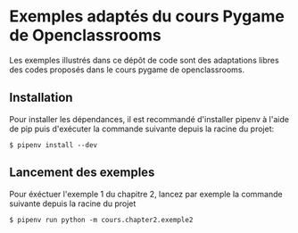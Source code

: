 # Exemples adaptés du cours Pygame de Openclassrooms

Les exemples illustrés dans ce dépôt de code sont des adaptations libres des codes
proposés dans le cours pygame de openclassrooms.

## Installation

Pour installer les dépendances, il est recommandé d'installer pipenv à l'aide de pip
puis d'exécuter la commande suivante depuis la racine du projet:

```
$ pipenv install --dev
```

## Lancement des exemples

Pour éxéctuer l'exemple 1 du chapitre 2, lancez par exemple la commande suivante depuis la racine
du projet

```
$ pipenv run python -m cours.chapter2.exemple2
```
